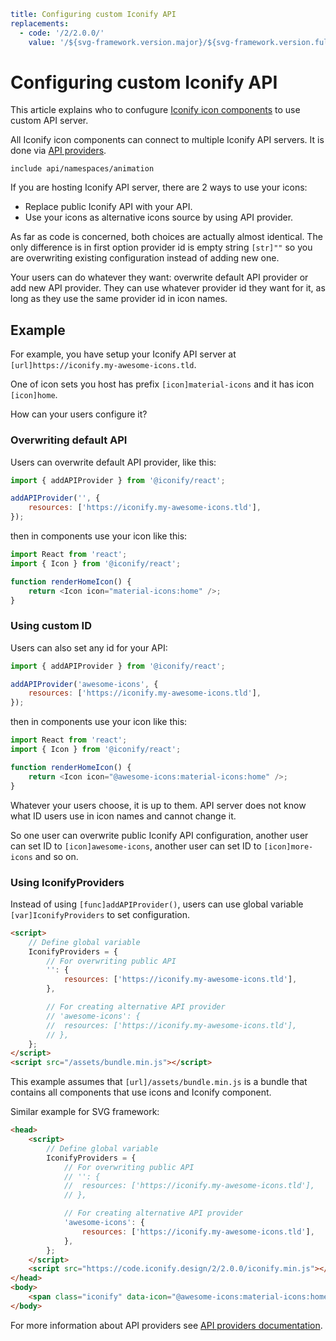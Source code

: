 ```yaml
title: Configuring custom Iconify API
replacements:
  - code: '/2/2.0.0/'
    value: '/${svg-framework.version.major}/${svg-framework.version.full}/'
```

# Configuring custom Iconify API

This article explains who to confugure [Iconify icon components](../icon-components/index.md) to use custom API server.

All Iconify icon components can connect to multiple Iconify API servers. It is done via [API providers](./providers.md).

`include api/namespaces/animation`

If you are hosting Iconify API server, there are 2 ways to use your icons:

- Replace public Iconify API with your API.
- Use your icons as alternative icons source by using API provider.

As far as code is concerned, both choices are actually almost identical. The only difference is in first option provider id is empty string `[str]""` so you are overwriting existing configuration instead of adding new one.

Your users can do whatever they want: overwrite default API provider or add new API provider. They can use whatever provider id they want for it, as long as they use the same provider id in icon names.

## Example

For example, you have setup your Iconify API server at `[url]https://iconify.my-awesome-icons.tld`.

One of icon sets you host has prefix `[icon]material-icons` and it has icon `[icon]home`.

How can your users configure it?

### Overwriting default API

Users can overwrite default API provider, like this:

```js
import { addAPIProvider } from '@iconify/react';

addAPIProvider('', {
	resources: ['https://iconify.my-awesome-icons.tld'],
});
```

then in components use your icon like this:

```js
import React from 'react';
import { Icon } from '@iconify/react';

function renderHomeIcon() {
	return <Icon icon="material-icons:home" />;
}
```

### Using custom ID

Users can also set any id for your API:

```js
import { addAPIProvider } from '@iconify/react';

addAPIProvider('awesome-icons', {
	resources: ['https://iconify.my-awesome-icons.tld'],
});
```

then in components use your icon like this:

```js
import React from 'react';
import { Icon } from '@iconify/react';

function renderHomeIcon() {
	return <Icon icon="@awesome-icons:material-icons:home" />;
}
```

Whatever your users choose, it is up to them. API server does not know what ID users use in icon names and cannot change it.

So one user can overwrite public Iconify API configuration, another user can set ID to `[icon]awesome-icons`, another user can set ID to `[icon]more-icons` and so on.

### Using IconifyProviders

Instead of using `[func]addAPIProvider()`, users can use global variable `[var]IconifyProviders` to set configuration.

```html
<script>
	// Define global variable
	IconifyProviders = {
		// For overwriting public API
		'': {
			resources: ['https://iconify.my-awesome-icons.tld'],
		},

		// For creating alternative API provider
		// 'awesome-icons': {
		// 	resources: ['https://iconify.my-awesome-icons.tld'],
		// },
	};
</script>
<script src="/assets/bundle.min.js"></script>
```

This example assumes that `[url]/assets/bundle.min.js` is a bundle that contains all components that use icons and Iconify component.

Similar example for SVG framework:

```html
<head>
	<script>
		// Define global variable
		IconifyProviders = {
			// For overwriting public API
			// '': {
			// 	resources: ['https://iconify.my-awesome-icons.tld'],
			// },

			// For creating alternative API provider
			'awesome-icons': {
				resources: ['https://iconify.my-awesome-icons.tld'],
			},
		};
	</script>
	<script src="https://code.iconify.design/2/2.0.0/iconify.min.js"></script>
</head>
<body>
	<span class="iconify" data-icon="@awesome-icons:material-icons:home"></span>
</body>
```

For more information about API providers see [API providers documentation](./providers.md).
